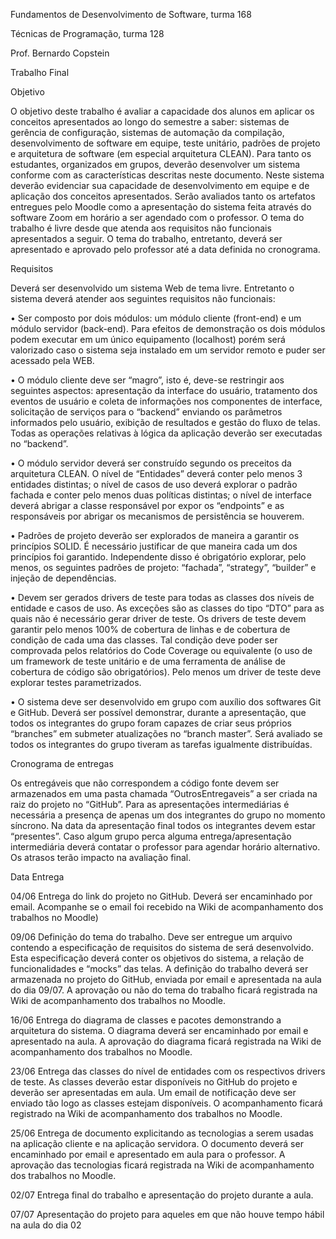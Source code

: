 Fundamentos de Desenvolvimento de Software, turma 168


Técnicas de Programação, turma 128


Prof. Bernardo Copstein

Trabalho Final


Objetivo

O objetivo deste trabalho é avaliar a capacidade dos alunos em aplicar os conceitos apresentados ao longo do semestre a saber: sistemas de gerência de configuração, sistemas de automação da compilação, desenvolvimento de software em equipe, teste unitário, padrões de projeto e arquitetura de software (em especial arquitetura CLEAN). Para tanto os estudantes, organizados em grupos, deverão desenvolver um sistema conforme com as características descritas neste documento. Neste sistema deverão evidenciar sua capacidade de desenvolvimento em equipe e de aplicação dos conceitos apresentados. Serão avaliados tanto os artefatos entregues pelo Moodle como a apresentação do sistema feita através do software Zoom em horário a ser agendado com o professor. O tema do trabalho é livre desde que atenda aos requisitos não funcionais apresentados a seguir. O tema do trabalho, entretanto, deverá ser apresentado e aprovado pelo professor até a data definida no cronograma.


Requisitos


Deverá ser desenvolvido um sistema Web de tema livre. Entretanto o sistema deverá atender aos seguintes requisitos não funcionais:


•	Ser composto por dois módulos: um módulo cliente (front-end) e um módulo servidor (back-end). Para efeitos de demonstração os dois módulos podem executar em um único equipamento (localhost) porém será valorizado caso o sistema seja instalado em um servidor remoto e puder ser acessado pela WEB.


•	O módulo cliente deve ser “magro”, isto é, deve-se restringir aos seguintes aspectos: apresentação da interface do usuário, tratamento dos eventos de usuário e coleta de informações nos componentes de interface, solicitação de serviços para o “backend” enviando os parâmetros informados pelo usuário, exibição de resultados e gestão do fluxo de telas. Todas as operações relativas à lógica da aplicação deverão ser executadas no “backend”.


•	O módulo servidor deverá ser construído segundo os preceitos da arquitetura CLEAN. O nível de “Entidades” deverá conter pelo menos 3 entidades distintas;  o nível de casos de uso deverá explorar o padrão fachada e conter pelo menos duas políticas distintas; o nível de interface deverá abrigar a classe responsável por expor os “endpoints” e as responsáveis por abrigar os mecanismos de persistência se houverem.


•	Padrões de projeto deverão ser explorados de maneira a garantir os princípios SOLID. É necessário justificar de que maneira cada um dos princípios foi garantido. Independente disso é obrigatório explorar, pelo menos, os seguintes padrões de projeto: “fachada”, “strategy”, “builder” e injeção de dependências. 


•	Devem ser gerados drivers de teste para todas as classes dos níveis de entidade e casos de uso. As exceções são as classes do tipo “DTO” para as quais não é necessário gerar driver de teste. Os drivers de teste devem garantir pelo menos 100% de cobertura de linhas e de cobertura de condição de cada uma das classes. Tal condição deve poder ser comprovada pelos relatórios do Code Coverage ou equivalente (o uso de um framework de teste unitário e de uma ferramenta de análise de cobertura de código são obrigatórios). Pelo menos um driver de teste deve explorar testes parametrizados.


•	O sistema deve ser desenvolvido em grupo com auxílio dos softwares Git e GitHub. Deverá ser possível demonstrar, durante a apresentação, que todos os integrantes do grupo foram capazes de criar seus próprios “branches” em submeter atualizações no “branch master”. Será avaliado se todos os integrantes do grupo tiveram as tarefas igualmente distribuídas. 

Cronograma de entregas


Os entregáveis que não correspondem a código fonte devem ser armazenados em uma pasta chamada “OutrosEntregaveis” a ser criada na raiz do projeto no “GitHub”. Para as apresentações intermediárias é necessária a presença de apenas um dos integrantes do grupo no momento síncrono. Na data da apresentação final todos os integrantes devem estar “presentes”. Caso algum grupo perca alguma entrega/apresentação intermediária deverá contatar o professor para agendar horário alternativo. Os atrasos terão impacto na avaliação final.


Data	Entrega


04/06	Entrega do link do projeto no GitHub. Deverá ser encaminhado por email. Acompanhe se o email foi recebido na Wiki de acompanhamento dos trabalhos no Moodle)


09/06	Definição do tema do trabalho. Deve ser entregue um arquivo contendo a especificação de requisitos do sistema de será desenvolvido. Esta especificação deverá conter os objetivos do sistema, a relação de funcionalidades e “mocks” das telas. A definição do trabalho deverá ser armazenada no projeto do GitHub, enviada por email e apresentada na aula do dia 09/07. A aprovação ou não do tema do trabalho ficará registrada na Wiki de acompanhamento dos trabalhos no Moodle.


16/06	Entrega do diagrama de classes e pacotes demonstrando a arquitetura do sistema. O diagrama deverá ser encaminhado por email e apresentado na aula. A aprovação do diagrama ficará registrada na Wiki de acompanhamento dos trabalhos no Moodle.


23/06	Entrega das classes do nível de entidades com os respectivos drivers de teste. As classes deverão estar disponíveis no GitHub do projeto e deverão ser apresentadas em aula. Um email de notificação deve ser enviado tão logo as classes estejam disponíveis. O acompanhamento ficará registrado na Wiki de acompanhamento dos trabalhos no Moodle.


25/06	Entrega de documento explicitando as tecnologias a serem usadas na aplicação cliente e na aplicação servidora. O documento deverá ser encaminhado por email e apresentado em aula para o professor. A aprovação das tecnologias ficará registrada na Wiki de acompanhamento dos trabalhos no Moodle.


02/07	Entrega final do trabalho e apresentação do projeto durante a aula.


07/07	Apresentação do projeto para aqueles em que não houve tempo hábil na aula do dia 02





